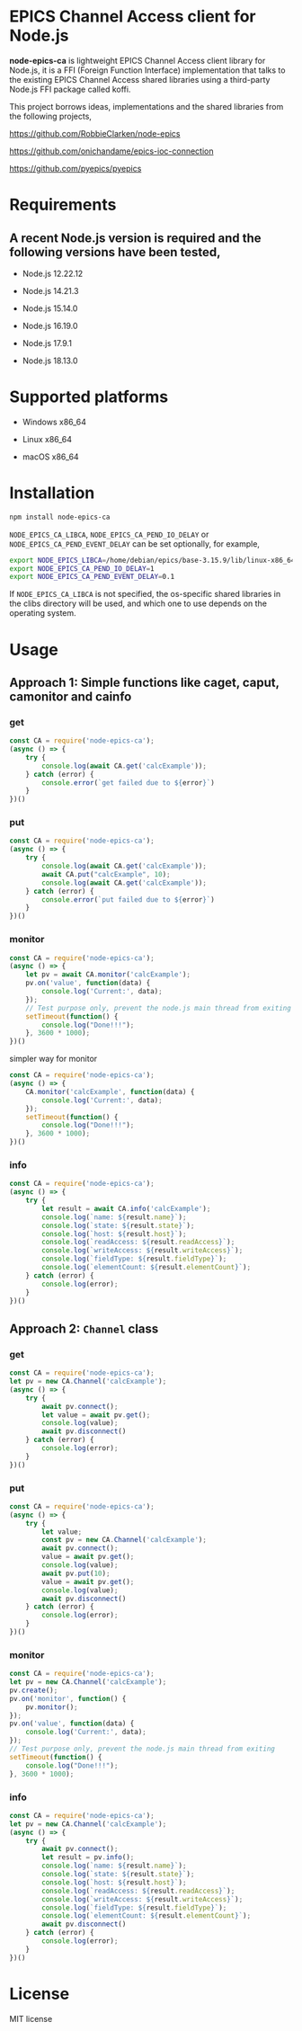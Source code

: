 # EPICS Channel Access client for Node.js

**node-epics-ca** is lightweight EPICS Channel Access client library for Node.js, it is a FFI (Foreign Function Interface) implementation that talks to the existing EPICS Channel Access shared libraries using a third-party Node.js FFI package called koffi.

This project borrows ideas, implementations and the shared libraries from the following projects,

https://github.com/RobbieClarken/node-epics

https://github.com/onichandame/epics-ioc-connection 

https://github.com/pyepics/pyepics 

# Requirements

## A recent Node.js version is required and the following versions have been tested,

* Node.js 12.22.12

* Node.js 14.21.3

* Node.js 15.14.0

* Node.js 16.19.0

* Node.js 17.9.1

* Node.js 18.13.0

# Supported platforms

* Windows x86_64

* Linux x86_64

* macOS x86_64

# Installation

```bash
npm install node-epics-ca
```

`NODE_EPICS_CA_LIBCA`, `NODE_EPICS_CA_PEND_IO_DELAY` or `NODE_EPICS_CA_PEND_EVENT_DELAY` can be set optionally, for example,

```bash
export NODE_EPICS_LIBCA=/home/debian/epics/base-3.15.9/lib/linux-x86_64/libca.so
export NODE_EPICS_CA_PEND_IO_DELAY=1
export NODE_EPICS_CA_PEND_EVENT_DELAY=0.1
```

If `NODE_EPICS_CA_LIBCA` is not specified, the os-specific shared libraries in the clibs directory will be used, and which one to use depends on the operating system. 

# Usage

## Approach 1: Simple functions like caget, caput, camonitor and cainfo

### get

```javascript
const CA = require('node-epics-ca');
(async () => {
    try {
        console.log(await CA.get('calcExample'));
    } catch (error) {
        console.error(`get failed due to ${error}`)
    }
})()
```

### put

```javascript
const CA = require('node-epics-ca');
(async () => {
    try {
        console.log(await CA.get('calcExample'));
        await CA.put("calcExample", 10);
        console.log(await CA.get('calcExample'));
    } catch (error) {
        console.error(`put failed due to ${error}`)
    }
})()
```

### monitor

```javascript
const CA = require('node-epics-ca');
(async () => {
    let pv = await CA.monitor('calcExample');
    pv.on('value', function(data) {
        console.log('Current:', data);
    });
    // Test purpose only, prevent the node.js main thread from exiting
    setTimeout(function() {
        console.log("Done!!!");
    }, 3600 * 1000);
})()
```

simpler way for monitor


```javascript
const CA = require('node-epics-ca');
(async () => {
    CA.monitor('calcExample', function(data) {
        console.log('Current:', data);
    });
    setTimeout(function() {
        console.log("Done!!!");
    }, 3600 * 1000);
})()
```

### info

```javascript
const CA = require('node-epics-ca');
(async () => {
    try {
        let result = await CA.info('calcExample');
        console.log(`name: ${result.name}`);
        console.log(`state: ${result.state}`);
        console.log(`host: ${result.host}`);
        console.log(`readAccess: ${result.readAccess}`);
        console.log(`writeAccess: ${result.writeAccess}`);
        console.log(`fieldType: ${result.fieldType}`);
        console.log(`elementCount: ${result.elementCount}`);
    } catch (error) {
        console.log(error);
    }
})()
```

## Approach 2: `Channel` class

### get

```javascript
const CA = require('node-epics-ca');
let pv = new CA.Channel('calcExample');
(async () => {
    try {
        await pv.connect();
        let value = await pv.get();
        console.log(value);
        await pv.disconnect()
    } catch (error) {
        console.log(error);
    }
})()
```

### put

```javascript
const CA = require('node-epics-ca');
(async () => {
    try {
        let value;
        const pv = new CA.Channel('calcExample');
        await pv.connect();
        value = await pv.get();
        console.log(value);
        await pv.put(10);
        value = await pv.get();
        console.log(value);
        await pv.disconnect()
    } catch (error) {
        console.log(error);
    }
})()
```

### monitor

```javascript
const CA = require('node-epics-ca');
let pv = new CA.Channel('calcExample');
pv.create();
pv.on('monitor', function() {
    pv.monitor();
});
pv.on('value', function(data) {
    console.log('Current:', data);
});
// Test purpose only, prevent the node.js main thread from exiting
setTimeout(function() {
    console.log("Done!!!");
}, 3600 * 1000);
```

### info

```javascript
const CA = require('node-epics-ca');
let pv = new CA.Channel('calcExample');
(async () => {
    try {
        await pv.connect();
        let result = pv.info();
        console.log(`name: ${result.name}`);
        console.log(`state: ${result.state}`);
        console.log(`host: ${result.host}`);
        console.log(`readAccess: ${result.readAccess}`);
        console.log(`writeAccess: ${result.writeAccess}`);
        console.log(`fieldType: ${result.fieldType}`);
        console.log(`elementCount: ${result.elementCount}`);
        await pv.disconnect()
    } catch (error) {
        console.log(error);
    }
})()
```

# License
MIT license